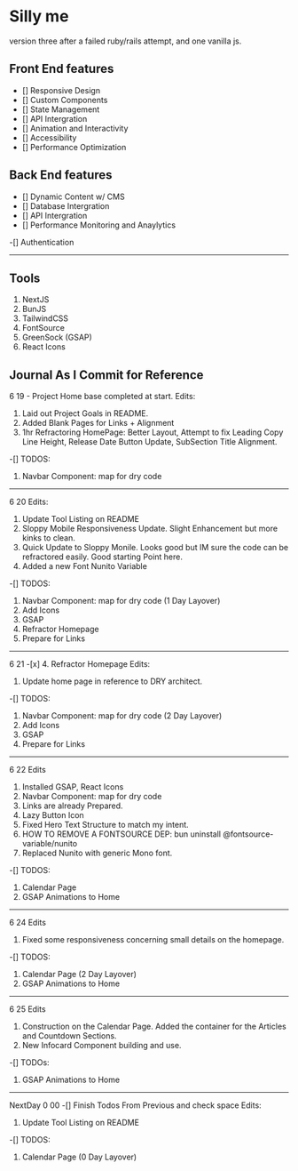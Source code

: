# Silly me

version three after a failed ruby/rails attempt, and one vanilla js.

## Front End features

- [] Responsive Design
- [] Custom Components
- [] State Management
- [] API Intergration
- [] Animation and Interactivity
- [] Accessibility
- [] Performance Optimization

## Back End features

- [] Dynamic Content w/ CMS
- [] Database Intergration
- [] API Intergration
- [] Performance Monitoring and Anaylytics

-[] Authentication

---

## Tools

1. NextJS
2. BunJS
3. TailwindCSS
4. FontSource
5. GreenSock (GSAP)
6. React Icons

## Journal As I Commit for Reference

6 19 - Project Home base completed at start.
Edits:

1. Laid out Project Goals in README.
2. Added Blank Pages for Links + Alignment
3. 1hr Refractoring HomePage: Better Layout, Attempt to fix Leading Copy Line Height, Release Date Button Update, SubSection Title Alignment.

-[] TODOS:

1. Navbar Component: map for dry code

---

6 20
Edits:

1. Update Tool Listing on README
2. Sloppy Mobile Responsiveness Update. Slight Enhancement but more kinks to clean.
3. Quick Update to Sloppy Monile. Looks good but IM sure the code can be refractored easily. Good starting Point here.
4. Added a new Font Nunito Variable

-[] TODOS:

1. Navbar Component: map for dry code (1 Day Layover)
2. Add Icons
3. GSAP
4. Refractor Homepage
5. Prepare for Links

---

6 21 -[x] 4. Refractor Homepage
Edits:

1. Update home page in reference to DRY architect.

-[] TODOS:

1. Navbar Component: map for dry code (2 Day Layover)
2. Add Icons
3. GSAP
4. Prepare for Links

---

6 22
Edits

1. Installed GSAP, React Icons
2. Navbar Component: map for dry code
3. Links are already Prepared.
4. Lazy Button Icon
5. Fixed Hero Text Structure to match my intent.
6. HOW TO REMOVE A FONTSOURCE DEP: bun uninstall @fontsource-variable/nunito
7. Replaced Nunito with generic Mono font.

-[] TODOS:

1. Calendar Page
2. GSAP Animations to Home

---

6 24
Edits

1. Fixed some responsiveness concerning small details on the homepage.

-[] TODOS:

1. Calendar Page (2 Day Layover)
2. GSAP Animations to Home

---

6 25
Edits

1. Construction on the Calendar Page. Added the container for the Articles and Countdown Sections.
2. New Infocard Component building and use.

-[] TODOs:

1. GSAP Animations to Home

---

NextDay
0 00
-[] Finish Todos From Previous and check space
Edits:

1. Update Tool Listing on README

-[] TODOS:

1. Calendar Page (0 Day Layover)
